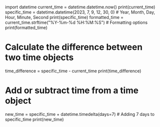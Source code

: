 import datetime
current_time = datetime.datetime.now()
print(current_time)
specific_time = datetime.datetime(2023, 7, 9, 12, 30, 0)  # Year, Month, Day, Hour, Minute, Second
print(specific_time)
formatted_time = current_time.strftime("%Y-%m-%d %H:%M:%S")  # Formatting options
print(formatted_time)
# Calculate the difference between two time objects
time_difference = specific_time - current_time
print(time_difference)

# Add or subtract time from a time object
new_time = specific_time + datetime.timedelta(days=7)  # Adding 7 days to specific_time
print(new_time)
